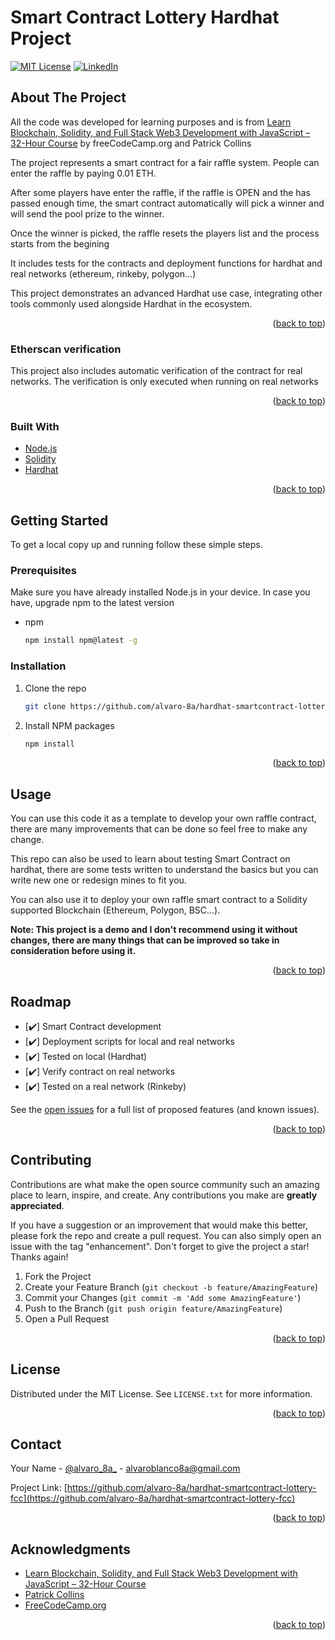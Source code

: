 # Smart Contract Lottery Hardhat Project

<div id="top"></div>


[![MIT License][license-shield]][license-url]
[![LinkedIn][linkedin-shield]][linkedin-url]


<!-- ABOUT THE PROJECT -->
## About The Project

All the code was developed for learning purposes and is from [Learn Blockchain, Solidity, and Full Stack Web3 Development with JavaScript – 32-Hour Course](https://www.youtube.com/watch?v=gyMwXuJrbJQ&lis) by freeCodeCamp.org and Patrick Collins

The project represents a smart contract for a fair raffle system. People can enter the raffle by paying 0.01 ETH.

After some players have enter the raffle, if the raffle is OPEN and the has passed enough time, the smart contract automatically will pick a winner and will send the pool prize to the winner. 

Once the winner is picked, the raffle resets the players list and the process starts from the begining

It includes tests for the contracts and deployment functions for hardhat and real networks (ethereum, rinkeby, polygon...)

This project demonstrates an advanced Hardhat use case, integrating other tools commonly used alongside Hardhat in the ecosystem.

<p align="right">(<a href="#top">back to top</a>)</p>



### Etherscan verification

This project also includes automatic verification of the contract for real networks. The verification is only executed when running on real networks

<p align="right">(<a href="#top">back to top</a>)</p>



### Built With

* [Node.js](https://nodejs.org/)
* [Solidity](https://docs.soliditylang.org/)
* [Hardhat](https://hardhat.org/)

<p align="right">(<a href="#top">back to top</a>)</p>



<!-- GETTING STARTED -->
## Getting Started

To get a local copy up and running follow these simple steps.

### Prerequisites

Make sure you have already installed Node.js in your device. In case you have, upgrade npm to the latest version

* npm
  ```sh
  npm install npm@latest -g
  ```

### Installation

1. Clone the repo
   ```sh
   git clone https://github.com/alvaro-8a/hardhat-smartcontract-lottery-fcc.git
   ```
2. Install NPM packages
   ```sh
   npm install
   ```

<p align="right">(<a href="#top">back to top</a>)</p>



<!-- USAGE EXAMPLES -->
## Usage

You can use this code it as a template to develop your own raffle contract, there are many improvements that can be done so feel free to make any change.

This repo can also be used to learn about testing Smart Contract on hardhat, there are some tests written to understand the basics but you can write new one or redesign mines to fit you. 

You can also use it to deploy your own raffle smart contract to a Solidity supported Blockchain (Ethereum, Polygon, BSC...).

**Note: This project is a demo and I don't recommend using it without changes, there are many things that can be improved so take in consideration before using it.**


<p align="right">(<a href="#top">back to top</a>)</p>



<!-- ROADMAP -->
## Roadmap

- [✔️] Smart Contract development
- [✔️] Deployment scripts for local and real networks
- [✔️] Tested on local (Hardhat)
- [✔️] Verify contract on real networks
- [✔️] Tested on a real network (Rinkeby)

See the [open issues](https://github.com/alvaro-8a/hardhat-smartcontract-lottery-fcc/issues) for a full list of proposed features (and known issues).

<p align="right">(<a href="#top">back to top</a>)</p>



<!-- CONTRIBUTING -->
## Contributing

Contributions are what make the open source community such an amazing place to learn, inspire, and create. Any contributions you make are **greatly appreciated**.

If you have a suggestion or an improvement that would make this better, please fork the repo and create a pull request. You can also simply open an issue with the tag "enhancement".
Don't forget to give the project a star! Thanks again!

1. Fork the Project
2. Create your Feature Branch (`git checkout -b feature/AmazingFeature`)
3. Commit your Changes (`git commit -m 'Add some AmazingFeature'`)
4. Push to the Branch (`git push origin feature/AmazingFeature`)
5. Open a Pull Request

<p align="right">(<a href="#top">back to top</a>)</p>



<!-- LICENSE -->
## License

Distributed under the MIT License. See `LICENSE.txt` for more information.

<p align="right">(<a href="#top">back to top</a>)</p>



<!-- CONTACT -->
## Contact

Your Name - [@alvaro_8a_](https://twitter.com/alvaro_8a_) - alvaroblanco8a@gmail.com

Project Link: [https://github.com/alvaro-8a/hardhat-smartcontract-lottery-fcc](https://github.com/alvaro-8a/hardhat-smartcontract-lottery-fcc)

<p align="right">(<a href="#top">back to top</a>)</p>



<!-- ACKNOWLEDGMENTS -->
## Acknowledgments

* [Learn Blockchain, Solidity, and Full Stack Web3 Development with JavaScript – 32-Hour Course](https://www.youtube.com/watch?v=gyMwXuJrbJQ&lis)
* [Patrick Collins](https://www.youtube.com/c/PatrickCollins)
* [FreeCodeCamp.org](https://www.youtube.com/c/Freecodecamp)

<p align="right">(<a href="#top">back to top</a>)</p>



<!-- MARKDOWN LINKS & IMAGES -->
<!-- https://www.markdownguide.org/basic-syntax/#reference-style-links -->
[contributors-shield]: https://img.shields.io/github/contributors/alvaro-8a/hardhat-smartcontract-lottery-fcc.svg?style=for-the-badge
[contributors-url]: https://github.com/alvaro-8a/hardhat-smartcontract-lottery-fcc/graphs/contributors
[forks-shield]: https://img.shields.io/github/forks/alvaro-8a/hardhat-smartcontract-lottery-fcc.svg?style=for-the-badge
[forks-url]: https://github.com/alvaro-8a/hardhat-smartcontract-lottery-fcc/network/members
[stars-shield]: https://img.shields.io/github/stars/alvaro-8a/hardhat-smartcontract-lottery-fcc.svg?style=for-the-badge
[stars-url]: https://github.com/alvaro-8a/hardhat-smartcontract-lottery-fcc/stargazers
[issues-shield]: https://img.shields.io/github/issues/alvaro-8a/hardhat-smartcontract-lottery-fcc.svg?style=for-the-badge
[issues-url]: https://github.com/alvaro-8a/hardhat-smartcontract-lottery-fcc/issues
[license-shield]: https://img.shields.io/github/license/alvaro-8a/hardhat-smartcontract-lottery-fcc.svg?style=for-the-badge
[license-url]: https://github.com/alvaro-8a/hardhat-smartcontract-lottery-fcc/blob/main/LICENSE
[linkedin-shield]: https://img.shields.io/badge/-LinkedIn-black.svg?style=for-the-badge&logo=linkedin&colorB=555
[linkedin-url]: https://linkedin.com/in/alvaro-blanco-ochoa-9b14561a9
[product-screenshot]: images/screenshot.png
